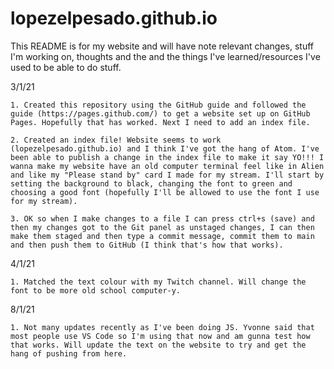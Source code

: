 # lopezelpesado.github.io

This README is for my website and will have note relevant changes, stuff I'm working on, thoughts and the and the things I've learned/resources I've used to be able to do stuff.

3/1/21

    1. Created this repository using the GitHub guide and followed the guide (https://pages.github.com/) to get a website set up on GitHub Pages. Hopefully that has worked. Next I need to add an index file.

    2. Created an index file! Website seems to work (lopezelpesado.github.io) and I think I've got the hang of Atom. I've been able to publish a change in the index file to make it say YO!!! I wanna make my website have an old computer terminal feel like in Alien and like my "Please stand by" card I made for my stream. I'll start by setting the background to black, changing the font to green and choosing a good font (hopefully I'll be allowed to use the font I use for my stream).

    3. OK so when I make changes to a file I can press ctrl+s (save) and then my changes got to the Git panel as unstaged changes, I can then make them staged and then type a commit message, commit them to main and then push them to GitHub (I think that's how that works).

4/1/21

    1. Matched the text colour with my Twitch channel. Will change the font to be more old school computer-y.

8/1/21

    1. Not many updates recently as I've been doing JS. Yvonne said that most people use VS Code so I'm using that now and am gunna test how that works. Will update the text on the website to try and get the hang of pushing from here.